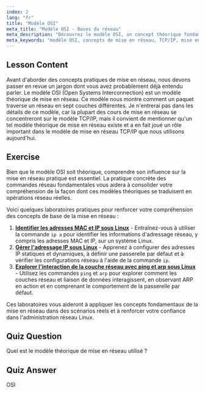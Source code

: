 ```yaml
---
index: 2
lang: "fr"
title: "Modèle OSI"
meta_title: "Modèle OSI - Bases du réseau"
meta_description: "Découvrez le modèle OSI, un concept théorique fondamental de la mise en réseau. Comprenez ses 7 couches et sa pertinence pour TCP/IP. Guide essentiel de mise en réseau Linux pour les débutants."
meta_keywords: "modèle OSI, concepts de mise en réseau, TCP/IP, mise en réseau Linux, tutoriel pour débutants, couches réseau, modèle théorique"
---
```


## Lesson Content

Avant d'aborder des concepts pratiques de mise en réseau, nous devons passer en revue un jargon dont vous avez probablement déjà entendu parler. Le modèle OSI (Open Systems Interconnection) est un modèle théorique de mise en réseau. Ce modèle nous montre comment un paquet traverse un réseau en sept couches différentes. Je n'entrerai pas dans les détails de ce modèle, car la plupart des cours de mise en réseau se concentreront sur le modèle TCP/IP, mais il convient de mentionner qu'un tel modèle théorique de mise en réseau existe et a en fait joué un rôle important dans le modèle de mise en réseau TCP/IP que nous utilisons aujourd'hui.

## Exercise

Bien que le modèle OSI soit théorique, comprendre son influence sur la mise en réseau pratique est essentiel. La pratique concrète des commandes réseau fondamentales vous aidera à consolider votre compréhension de la façon dont ces modèles théoriques se traduisent en opérations réseau réelles.

Voici quelques laboratoires pratiques pour renforcer votre compréhension des concepts de base de la mise en réseau :

1. **[Identifier les adresses MAC et IP sous Linux](https://labex.io/fr/labs/linux-identify-mac-and-ip-addresses-in-linux-592731)** - Entraînez-vous à utiliser la commande `ip a` pour identifier les informations d'adressage réseau, y compris les adresses MAC et IP, sur un système Linux.
2. **[Gérer l'adressage IP sous Linux](https://labex.io/fr/labs/linux-manage-ip-addressing-in-linux-592736)** - Apprenez à configurer des adresses IP statiques et dynamiques, à définir une passerelle par défaut et à vérifier les configurations réseau à l'aide de la commande `ip`.
3. **[Explorer l'interaction de la couche réseau avec ping et arp sous Linux](https://labex.io/fr/labs/linux-explore-network-layer-interaction-with-ping-and-arp-in-linux-592746)** - Utilisez les commandes `ping` et `arp` pour explorer comment les couches réseau et liaison de données interagissent, en observant ARP en action et en comprenant le comportement de la passerelle par défaut.

Ces laboratoires vous aideront à appliquer les concepts fondamentaux de la mise en réseau dans des scénarios réels et à renforcer votre confiance dans l'administration réseau Linux.

## Quiz Question

Quel est le modèle théorique de mise en réseau utilisé ?

## Quiz Answer

OSI
